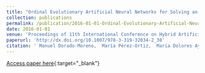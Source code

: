 ```yaml
---
title: "Ordinal Evolutionary Artificial Neural Networks for Solving an Imbalanced Liver Transplantation Problem"
collection: publications
permalink: /publication/2016-01-01-Ordinal-Evolutionary-Artificial-Neural-Networks-for-Solving-an-Imbalanced-Liver-Transplantation-Problem
date: 2016-01-01
venue: 'Proceedings of 11th International Conference on Hybrid Artificial Intelligent Systems (HAIS2016)'
paperurl: 'http://dx.doi.org/10.1007/978-3-319-32034-2_38'
citation: ' Manuel Dorado-Moreno,  María Pérez-Ortiz,  Maria Dolores Ayllón-Terán,  Pedro Antonio Gutiérrez,  César Hervás-Martínez, &quot;Ordinal Evolutionary Artificial Neural Networks for Solving an Imbalanced Liver Transplantation Problem.&quot; Proceedings of 11th International Conference on Hybrid Artificial Intelligent Systems (HAIS2016), Vol.9648, 2016, Seville (Spain), pp.451-462.'
---
```

[Access paper here](http://dx.doi.org/10.1007/978-3-319-32034-2_38){:target="_blank"}
